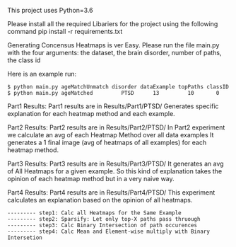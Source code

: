 
This project uses Python=3.6

Please install all the required Libariers for the project using the following command
       pip install -r requirements.txt 

Generating Concensus Heatmaps is ver Easy. Please run the file main.py with the four arguments: the dataset, the brain disorder, number of paths, the class id

Here is an example run:

    $ python main.py ageMatchUnmatch disorder dataExample topPaths classID
	$ python main.py ageMatched         PTSD      13         10       0



Part1 Results:
    Part1 results are in Results/Part1/PTSD/
    Generates specific explanation for each heatmap method and each example.


Part2 Results:
    Part2 results are in Results/Part2/PTSD/
    In Part2 experiment we calculate an avg of each Heatmap Method over all data examples
    It generates a 1 final image (avg of heatmaps of all examples) for each heatmap method.

Part3 Results:
    Part3 results are in Results/Part3/PTSD/
    It generates an avg of All Heatmaps for a given example. So this kind of explanation takes the opinion of each heatmap method but in a very naive way.

Part4 Results:
    Part4 results are in Results/Part4/PTSD/
    This experiment calculates an explanation based on the opinion of all heatmaps.

    --------- step1: Calc all Heatmaps for the Same Example
    --------- step2: Sparsify: Let only top-X paths pass thruough
    --------- step3: Calc Binary Intersection of path occurences
    --------- step4: Calc Mean and Element-wise multiply with Binary Intersetion
